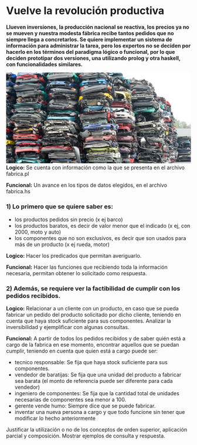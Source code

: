 # Vuelve la revolución productiva

**Llueven inversiones, la producción nacional se reactiva, los precios ya no se mueven y nuestra modesta fábrica recibe tantos pedidos que no siempre llega a concretarlos.
Se quiere implementar un sistema de información para administrar la tarea, pero los expertos no se deciden por hacerlo en los términos del paradigma lógico o funcional, por lo que deciden prototipar dos versiones, una utilizando prolog y otra haskell, con funcionalidades similares.**

![](autos.jpg)
**Logico:** Se cuenta con información como la que se presenta en el archivo fabrica.pl

**Funcional:** Un avance en los tipos de datos elegidos, en el archivo fabrica.hs

### 1) Lo primero que se quiere saber es:
- los productos pedidos sin precio (x ej barco)
- los productos baratos, es decir de valor menor que el indicado (x ej, con 2000, moto y auto)
- los componentes que no son exclusivos, es decir que son usados para más de un producto (x ej rueda, motor)

**Logico:** Hacer los predicados que permitan averiguarlo.

**Funcional:** Hacer las funciones que recibiendo toda la información necesaria, permitan obtener lo solicitado como respuesta.

### 2) Además, se requiere ver la factibilidad de cumplir con los pedidos recibidos.
**Logico:** Relacionar a un cliente con un producto, en caso que se pueda fabricar un pedido del producto solicitado por dicho cliente, teniendo en cuenta que haya stock suficiente para sus componentes. Analizar la inversibilidad y ejemplificar con algunas consultas.

**Funcional:** A partir de todos los pedidos recibidos y de saber quién está a cargo de la fabrica en ese momento, encontrar aquellos que se puedan cumplir, teniendo en cuenta que quien está a cargo puede ser:

- tecnico responsable: Se fija que haya stock suficiente para sus componentes. 
- vendedor de baratijas: Se fija que una unidad del producto a fabricar sea barata (el monto de referencia puede ser diferente para cada vendedor) 
- ingeniero de componentes: Se fija que la cantidad total de unidades necesarias de componentes sea menor a 100. 
- gerente vende humo: Siempre dice que se puede fabricar.
- inventar una nueva persona a cargo y que todo funcione sin tener que modificar lo hecho anteriormente

Justificar la utilización o no de los conceptos de orden superior, aplicación parcial y composición. Mostrar ejemplos de consulta y respuesta.
